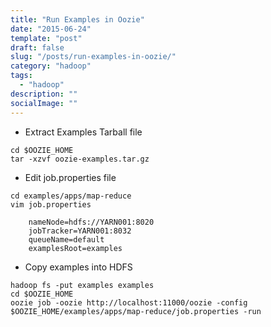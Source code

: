 ```yaml
---
title: "Run Examples in Oozie"
date: "2015-06-24"
template: "post"
draft: false
slug: "/posts/run-examples-in-oozie/"
category: "hadoop"
tags:
  - "hadoop"
description: ""
socialImage: ""
---
```


+ Extract Examples Tarball file

```shell
cd $OOZIE_HOME
tar -xzvf oozie-examples.tar.gz
```

+ Edit job.properties file

```shell
cd examples/apps/map-reduce
vim job.properties

    nameNode=hdfs://YARN001:8020
    jobTracker=YARN001:8032
    queueName=default
    examplesRoot=examples
```

+ Copy examples into HDFS

```shell
hadoop fs -put examples examples
cd $OOZIE_HOME
oozie job -oozie http://localhost:11000/oozie -config $OOZIE_HOME/examples/apps/map-reduce/job.properties -run
```
